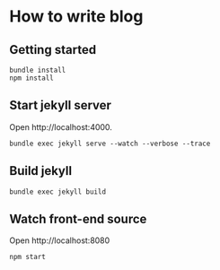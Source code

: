 # How to write blog

## Getting started

```shell
bundle install
npm install
```

## Start jekyll server

Open http://localhost:4000.

```shell
bundle exec jekyll serve --watch --verbose --trace
```

## Build jekyll

```shell
bundle exec jekyll build
```

## Watch front-end source

Open http://localhost:8080

```shell
npm start
```
